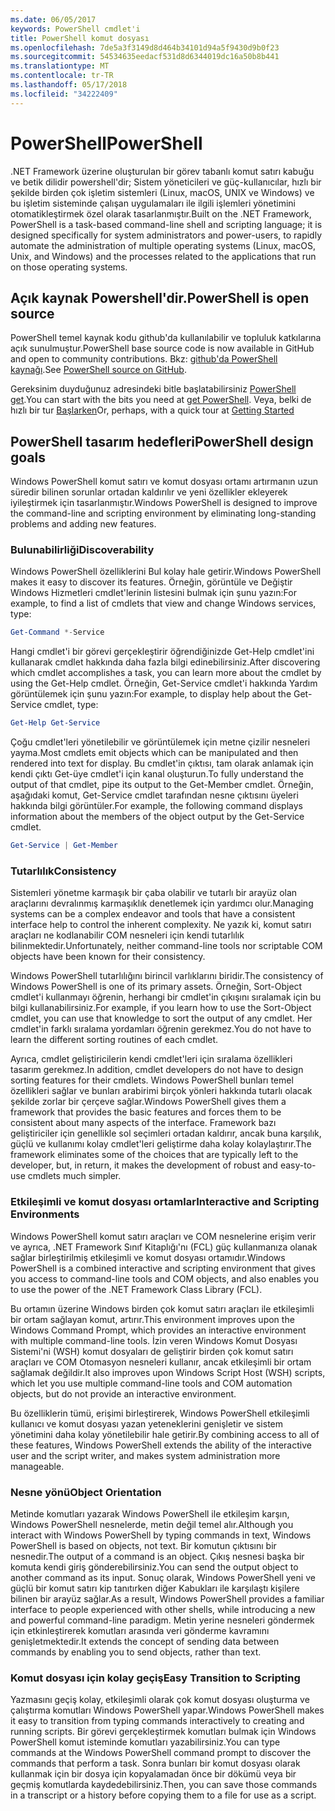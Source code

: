 ```yaml
---
ms.date: 06/05/2017
keywords: PowerShell cmdlet'i
title: PowerShell komut dosyası
ms.openlocfilehash: 7de5a3f3149d8d464b34101d94a5f9430d9b0f23
ms.sourcegitcommit: 54534635eedacf531d8d6344019dc16a50b8b441
ms.translationtype: MT
ms.contentlocale: tr-TR
ms.lasthandoff: 05/17/2018
ms.locfileid: "34222409"
---
```

# <a name="powershell"></a><span data-ttu-id="2ea01-103">PowerShell</span><span class="sxs-lookup"><span data-stu-id="2ea01-103">PowerShell</span></span>

<span data-ttu-id="2ea01-104">.NET Framework üzerine oluşturulan bir görev tabanlı komut satırı kabuğu ve betik dilidir powershell'dir; Sistem yöneticileri ve güç-kullanıcılar, hızlı bir şekilde birden çok işletim sistemleri (Linux, macOS, UNIX ve Windows) ve bu işletim sisteminde çalışan uygulamaları ile ilgili işlemleri yönetimini otomatikleştirmek özel olarak tasarlanmıştır.</span><span class="sxs-lookup"><span data-stu-id="2ea01-104">Built on the .NET Framework, PowerShell is a task-based command-line shell and scripting language; it is designed specifically for system administrators and power-users, to rapidly automate the administration of multiple operating systems (Linux, macOS, Unix, and Windows) and the processes related to the applications that run on those operating systems.</span></span>

## <a name="powershell-is-open-source"></a><span data-ttu-id="2ea01-105">Açık kaynak Powershell'dir.</span><span class="sxs-lookup"><span data-stu-id="2ea01-105">PowerShell is open source</span></span>

<span data-ttu-id="2ea01-106">PowerShell temel kaynak kodu github'da kullanılabilir ve topluluk katkılarına açık sunulmuştur.</span><span class="sxs-lookup"><span data-stu-id="2ea01-106">PowerShell base source code is now available in GitHub and open to community contributions.</span></span> <span data-ttu-id="2ea01-107">Bkz: [github'da PowerShell kaynağı](https://github.com/powershell/powershell).</span><span class="sxs-lookup"><span data-stu-id="2ea01-107">See [PowerShell source on GitHub](https://github.com/powershell/powershell).</span></span>

<span data-ttu-id="2ea01-108">Gereksinim duyduğunuz adresindeki bitle başlatabilirsiniz [PowerShell get](https://github.com/PowerShell/PowerShell#get-powershell).</span><span class="sxs-lookup"><span data-stu-id="2ea01-108">You can start with the bits you need at [get PowerShell](https://github.com/PowerShell/PowerShell#get-powershell).</span></span>
<span data-ttu-id="2ea01-109">Veya, belki de hızlı bir tur [Başlarken](https://github.com/PowerShell/PowerShell/blob/master/docs/learning-powershell)</span><span class="sxs-lookup"><span data-stu-id="2ea01-109">Or, perhaps, with a quick tour at [Getting Started](https://github.com/PowerShell/PowerShell/blob/master/docs/learning-powershell)</span></span>

## <a name="powershell-design-goals"></a><span data-ttu-id="2ea01-110">PowerShell tasarım hedefleri</span><span class="sxs-lookup"><span data-stu-id="2ea01-110">PowerShell design goals</span></span>
<span data-ttu-id="2ea01-111">Windows PowerShell komut satırı ve komut dosyası ortamı artırmanın uzun süredir bilinen sorunlar ortadan kaldırılır ve yeni özellikler ekleyerek iyileştirmek için tasarlanmıştır.</span><span class="sxs-lookup"><span data-stu-id="2ea01-111">Windows PowerShell is designed to improve the command-line and scripting environment by eliminating long-standing problems and adding new features.</span></span>

### <a name="discoverability"></a><span data-ttu-id="2ea01-112">Bulunabilirliği</span><span class="sxs-lookup"><span data-stu-id="2ea01-112">Discoverability</span></span>
<span data-ttu-id="2ea01-113">Windows PowerShell özelliklerini Bul kolay hale getirir.</span><span class="sxs-lookup"><span data-stu-id="2ea01-113">Windows PowerShell makes it easy to discover its features.</span></span> <span data-ttu-id="2ea01-114">Örneğin, görüntüle ve Değiştir Windows Hizmetleri cmdlet'lerinin listesini bulmak için şunu yazın:</span><span class="sxs-lookup"><span data-stu-id="2ea01-114">For example, to find a list of cmdlets that view and change Windows services, type:</span></span>

```powershell
Get-Command *-Service
```

<span data-ttu-id="2ea01-115">Hangi cmdlet'i bir görevi gerçekleştirir öğrendiğinizde Get-Help cmdlet'ini kullanarak cmdlet hakkında daha fazla bilgi edinebilirsiniz.</span><span class="sxs-lookup"><span data-stu-id="2ea01-115">After discovering which cmdlet accomplishes a task, you can learn more about the cmdlet by using the Get-Help cmdlet.</span></span> <span data-ttu-id="2ea01-116">Örneğin, Get-Service cmdlet'i hakkında Yardım görüntülemek için şunu yazın:</span><span class="sxs-lookup"><span data-stu-id="2ea01-116">For example, to display help about the Get-Service cmdlet, type:</span></span>

```powershell
Get-Help Get-Service
```
<span data-ttu-id="2ea01-117">Çoğu cmdlet'leri yönetilebilir ve görüntülemek için metne çizilir nesneleri yayma.</span><span class="sxs-lookup"><span data-stu-id="2ea01-117">Most cmdlets emit objects which can be manipulated and then rendered into text for display.</span></span> <span data-ttu-id="2ea01-118">Bu cmdlet'in çıktısı, tam olarak anlamak için kendi çıktı Get-üye cmdlet'i için kanal oluşturun.</span><span class="sxs-lookup"><span data-stu-id="2ea01-118">To fully understand the output of that cmdlet, pipe its output to the Get-Member cmdlet.</span></span> <span data-ttu-id="2ea01-119">Örneğin, aşağıdaki komut, Get-Service cmdlet tarafından nesne çıktısını üyeleri hakkında bilgi görüntüler.</span><span class="sxs-lookup"><span data-stu-id="2ea01-119">For example, the following command displays information about the members of the object output by the Get-Service cmdlet.</span></span>

```powershell
Get-Service | Get-Member
```

### <a name="consistency"></a><span data-ttu-id="2ea01-120">Tutarlılık</span><span class="sxs-lookup"><span data-stu-id="2ea01-120">Consistency</span></span>
<span data-ttu-id="2ea01-121">Sistemleri yönetme karmaşık bir çaba olabilir ve tutarlı bir arayüz olan araçlarını devralınmış karmaşıklık denetlemek için yardımcı olur.</span><span class="sxs-lookup"><span data-stu-id="2ea01-121">Managing systems can be a complex endeavor and tools that have a consistent interface help to control the inherent complexity.</span></span> <span data-ttu-id="2ea01-122">Ne yazık ki, komut satırı araçları ne kodlanabilir COM nesneleri için kendi tutarlılık bilinmektedir.</span><span class="sxs-lookup"><span data-stu-id="2ea01-122">Unfortunately, neither command-line tools nor scriptable COM objects have been known for their consistency.</span></span>

<span data-ttu-id="2ea01-123">Windows PowerShell tutarlılığını birincil varlıklarını biridir.</span><span class="sxs-lookup"><span data-stu-id="2ea01-123">The consistency of Windows PowerShell is one of its primary assets.</span></span> <span data-ttu-id="2ea01-124">Örneğin, Sort-Object cmdlet'i kullanmayı öğrenin, herhangi bir cmdlet'in çıkışını sıralamak için bu bilgi kullanabilirsiniz.</span><span class="sxs-lookup"><span data-stu-id="2ea01-124">For example, if you learn how to use the Sort-Object cmdlet, you can use that knowledge to sort the output of any cmdlet.</span></span> <span data-ttu-id="2ea01-125">Her cmdlet'in farklı sıralama yordamları öğrenin gerekmez.</span><span class="sxs-lookup"><span data-stu-id="2ea01-125">You do not have to learn the different sorting routines of each cmdlet.</span></span>

<span data-ttu-id="2ea01-126">Ayrıca, cmdlet geliştiricilerin kendi cmdlet'leri için sıralama özellikleri tasarım gerekmez.</span><span class="sxs-lookup"><span data-stu-id="2ea01-126">In addition, cmdlet developers do not have to design sorting features for their cmdlets.</span></span> <span data-ttu-id="2ea01-127">Windows PowerShell bunları temel özellikleri sağlar ve bunları arabirimi birçok yönleri hakkında tutarlı olacak şekilde zorlar bir çerçeve sağlar.</span><span class="sxs-lookup"><span data-stu-id="2ea01-127">Windows PowerShell gives them a framework that provides the basic features and forces them to be consistent about many aspects of the interface.</span></span> <span data-ttu-id="2ea01-128">Framework bazı geliştiriciler için genellikle sol seçimleri ortadan kaldırır, ancak buna karşılık, güçlü ve kullanımı kolay cmdlet'leri geliştirme daha kolay kolaylaştırır.</span><span class="sxs-lookup"><span data-stu-id="2ea01-128">The framework eliminates some of the choices that are typically left to the developer, but, in return, it makes the development of robust and easy-to-use cmdlets much simpler.</span></span>

### <a name="interactive-and-scripting-environments"></a><span data-ttu-id="2ea01-129">Etkileşimli ve komut dosyası ortamlar</span><span class="sxs-lookup"><span data-stu-id="2ea01-129">Interactive and Scripting Environments</span></span>
<span data-ttu-id="2ea01-130">Windows PowerShell komut satırı araçları ve COM nesnelerine erişim verir ve ayrıca, .NET Framework Sınıf Kitaplığı'nı (FCL) güç kullanmanıza olanak sağlar birleştirilmiş etkileşimli ve komut dosyası ortamıdır.</span><span class="sxs-lookup"><span data-stu-id="2ea01-130">Windows PowerShell is a combined interactive and scripting environment that gives you access to command-line tools and COM objects, and also enables you to use the power of the .NET Framework Class Library (FCL).</span></span>

<span data-ttu-id="2ea01-131">Bu ortamın üzerine Windows birden çok komut satırı araçları ile etkileşimli bir ortam sağlayan komut, artırır.</span><span class="sxs-lookup"><span data-stu-id="2ea01-131">This environment improves upon the Windows Command Prompt, which provides an interactive environment with multiple command-line tools.</span></span> <span data-ttu-id="2ea01-132">İzin veren Windows Komut Dosyası Sistemi'ni (WSH) komut dosyaları de geliştirir birden çok komut satırı araçları ve COM Otomasyon nesneleri kullanır, ancak etkileşimli bir ortam sağlamak değildir.</span><span class="sxs-lookup"><span data-stu-id="2ea01-132">It also improves upon Windows Script Host (WSH) scripts, which let you use multiple command-line tools and COM automation objects, but do not provide an interactive environment.</span></span>

<span data-ttu-id="2ea01-133">Bu özelliklerin tümü, erişimi birleştirerek, Windows PowerShell etkileşimli kullanıcı ve komut dosyası yazan yeteneklerini genişletir ve sistem yönetimini daha kolay yönetilebilir hale getirir.</span><span class="sxs-lookup"><span data-stu-id="2ea01-133">By combining access to all of these features, Windows PowerShell extends the ability of the interactive user and the script writer, and makes system administration more manageable.</span></span>

### <a name="object-orientation"></a><span data-ttu-id="2ea01-134">Nesne yönü</span><span class="sxs-lookup"><span data-stu-id="2ea01-134">Object Orientation</span></span>
<span data-ttu-id="2ea01-135">Metinde komutları yazarak Windows PowerShell ile etkileşim karşın, Windows PowerShell nesnelerde, metin değil temel alır.</span><span class="sxs-lookup"><span data-stu-id="2ea01-135">Although you interact with Windows PowerShell by typing commands in text, Windows PowerShell is based on objects, not text.</span></span> <span data-ttu-id="2ea01-136">Bir komutun çıktısını bir nesnedir.</span><span class="sxs-lookup"><span data-stu-id="2ea01-136">The output of a command is an object.</span></span> <span data-ttu-id="2ea01-137">Çıkış nesnesi başka bir komuta kendi giriş gönderebilirsiniz.</span><span class="sxs-lookup"><span data-stu-id="2ea01-137">You can send the output object to another command as its input.</span></span> <span data-ttu-id="2ea01-138">Sonuç olarak, Windows PowerShell yeni ve güçlü bir komut satırı kip tanıtırken diğer Kabukları ile karşılaştı kişilere bilinen bir arayüz sağlar.</span><span class="sxs-lookup"><span data-stu-id="2ea01-138">As a result, Windows PowerShell provides a familiar interface to people experienced with other shells, while introducing a new and powerful command-line paradigm.</span></span> <span data-ttu-id="2ea01-139">Metin yerine nesneleri göndermek için etkinleştirerek komutları arasında veri gönderme kavramını genişletmektedir.</span><span class="sxs-lookup"><span data-stu-id="2ea01-139">It extends the concept of sending data between commands by enabling you to send objects, rather than text.</span></span>

### <a name="easy-transition-to-scripting"></a><span data-ttu-id="2ea01-140">Komut dosyası için kolay geçiş</span><span class="sxs-lookup"><span data-stu-id="2ea01-140">Easy Transition to Scripting</span></span>
<span data-ttu-id="2ea01-141">Yazmasını geçiş kolay, etkileşimli olarak çok komut dosyası oluşturma ve çalıştırma komutları Windows PowerShell yapar.</span><span class="sxs-lookup"><span data-stu-id="2ea01-141">Windows PowerShell makes it easy to transition from typing commands interactively to creating and running scripts.</span></span> <span data-ttu-id="2ea01-142">Bir görevi gerçekleştirmek komutları bulmak için Windows PowerShell komut isteminde komutları yazabilirsiniz.</span><span class="sxs-lookup"><span data-stu-id="2ea01-142">You can type commands at the Windows PowerShell command prompt to discover the commands that perform a task.</span></span> <span data-ttu-id="2ea01-143">Sonra bunları bir komut dosyası olarak kullanmak için bir dosya için kopyalamadan önce bir dökümü veya bir geçmiş komutlarda kaydedebilirsiniz.</span><span class="sxs-lookup"><span data-stu-id="2ea01-143">Then, you can save those commands in a transcript or a history before copying them to a file for use as a script.</span></span>
